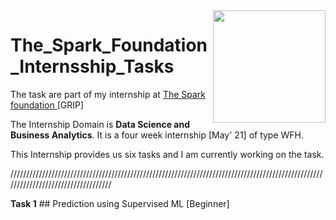 <img align="right" height="180px" src="https://camo.githubusercontent.com/d61800e0293a2d29f1b65dd9284c0bc60d89fb98eca567ccfc9c34fd5d620119/68747470733a2f2f7777772e746865737061726b73666f756e646174696f6e73696e6761706f72652e6f72672f696d616765732f6c6f676f5f736d616c6c2e706e67" />

# The_Spark_Foundation_Internsship_Tasks
The task are part of my internship at <a href="https://www.thesparksfoundationsingapore.org/" >The Spark foundation </a> [GRIP]

The Internship Domain is **Data Science and Business Analytics**. It is a four week internship [May' 21] of type WFH.

This Internship provides us six tasks and I am currently working on the task.

///////////////////////////////////////////////////////////////////////////////////////////////////////////////////////////////////

**Task 1** ## Prediction using Supervised ML [Beginner]
